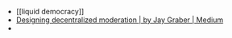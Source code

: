 - [[liquid democracy]]
-  [Designing decentralized moderation | by Jay Graber | Medium](https://jaygraber.medium.com/designing-decentralized-moderation-a76430a8eab)
-  



